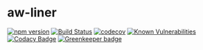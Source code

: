 # aw-liner

[![npm version](https://badge.fury.io/js/aw-liner.svg)](https://badge.fury.io/js/aw-liner) [![Build Status](https://travis-ci.org/afterwriting/aw-liner.svg?branch=master)](https://travis-ci.org/afterwriting/aw-liner) [![codecov](https://codecov.io/gh/afterwriting/aw-liner/branch/master/graph/badge.svg)](https://codecov.io/gh/afterwriting/aw-liner) [![Known Vulnerabilities](https://snyk.io/test/github/afterwriting/aw-liner/badge.svg)](https://snyk.io/test/github/afterwriting/aw-liner) [![Codacy Badge](https://api.codacy.com/project/badge/Grade/f5cb26d7c6304aeca5d8550876b9aa24)](https://www.codacy.com/app/afterwriting/aw-liner?utm_source=github.com&amp;utm_medium=referral&amp;utm_content=afterwriting/aw-liner&amp;utm_campaign=Badge_Grade) [![Greenkeeper badge](https://badges.greenkeeper.io/afterwriting/aw-liner.svg)](https://greenkeeper.io/)

